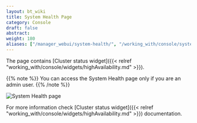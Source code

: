 ```yaml
---
layout: bt_wiki
title: System Health Page
category: Console
draft: false
abstract:
weight: 180
aliases: ["/manager_webui/system-health/", "/working_with/console/system-health-page/"]
---
```


The page contains [Cluster status widget]({{< relref "working_with/console/widgets/highAvailability.md" >}}).

{{% note %}}
You can access the System Health page only if you are an admin user.
{{% /note %}}

![System Health page]( /images/ui/pages/system-health-page.png )

For more information check [Cluster status widget]({{< relref "working_with/console/widgets/highAvailability.md" >}}) documentation.
